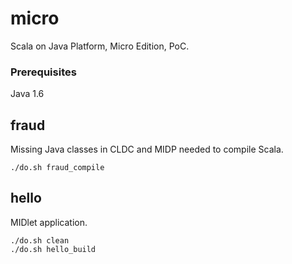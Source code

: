 # micro

Scala on Java Platform, Micro Edition, PoC.

### Prerequisites
Java 1.6

## fraud

Missing Java classes in CLDC and MIDP needed to compile Scala.
```shell
./do.sh fraud_compile
```

## hello

MIDlet application.
```shell
./do.sh clean
./do.sh hello_build
```
